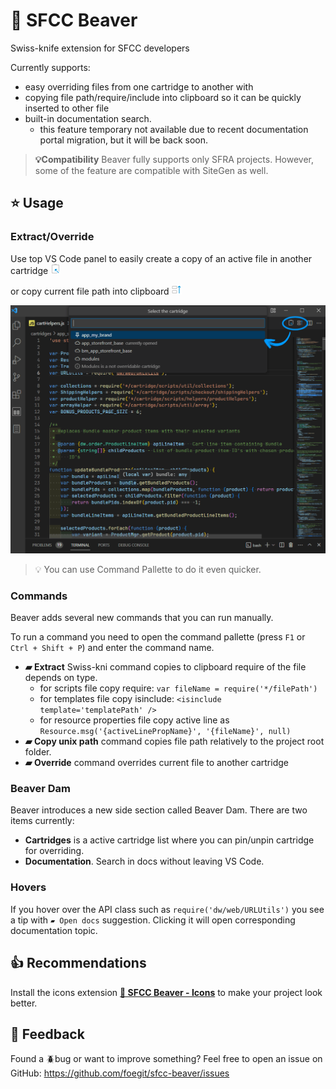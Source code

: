 # 🦫 SFCC Beaver

Swiss-knife extension for SFCC developers

Currently supports:

- easy overriding files from one cartridge to another with
- copying file path/require/include into clipboard so it can be quickly inserted to other file
- built-in documentation search.
  - this feature temporary not available due to recent documentation portal migration, but it will be back soon.

> **💡Compatibility**
Beaver fully supports only SFRA projects. However, some of the feature are compatible with SiteGen as well.

## ⭐ Usage

### Extract/Override

Use top VS Code panel to easily create a copy of an active file in another cartridge ![alt text](static/extract.png)

or copy current file path into clipboard ![alt text](static/override.png)

![alt text](static/overrideExtractExample.png)

> 💡 You can use Command Pallette to do it even quicker.
### Commands

Beaver adds several new commands that you can run manually.

To run a command you need to open the command pallette (press `F1` or `Ctrl + Shift + P`) and enter the command name.

- **▰ Extract** Swiss-kni command copies to clipboard require of the file depends on type.
  - for scripts file copy require: `var fileName = require('*/filePath')`
  - for templates file copy isinclude: `<isinclude template='templatePath' />`
  - for resource properties file copy active line as `Resource.msg('{activeLinePropName}', '{fileName}', null)`
- **▰ Copy unix path** command copies file path relatively to the project root folder.
- **▰ Override** command overrides current file to another cartridge

### Beaver Dam

Beaver introduces a new side section called Beaver Dam. There are two items currently:

- **Cartridges** is a active cartridge list where you can pin/unpin cartridge for overriding.
- **Documentation**. Search in docs without leaving VS Code.

### Hovers

If you hover over the API class such as `require('dw/web/URLUtils')` you see a tip with `▰ Open docs` suggestion. Clicking it will open corresponding documentation topic.

## 👍 Recommendations

Install the icons extension **[🦫 SFCC Beaver - Icons](https://marketplace.visualstudio.com/items?itemName=SerhiiHlavatskyi.sfcc-beaver-icons 'Open marketplace')** to make your project look better.

## 📨 Feedback

Found a 🪲bug or want to improve something? Feel free to open an issue on GitHub: <https://github.com/foegit/sfcc-beaver/issues>
